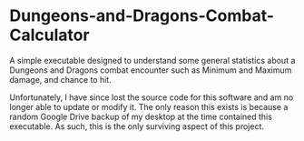 # Dungeons-and-Dragons-Combat-Calculator
A simple executable designed to understand some general statistics about a Dungeons and Dragons combat encounter such as Minimum and Maximum damage, and chance to hit.


Unfortunately, I have since lost the source code for this software and am no longer able to update or modify it. The only reason this exists is because a random Google Drive backup of my desktop at the time contained this executable. As such, this is the only surviving aspect of this project.
